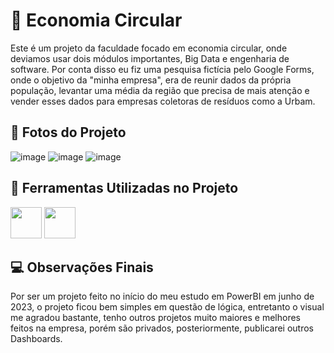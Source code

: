 # 🔄 Economia Circular

Este é um projeto da faculdade focado em economia circular, onde deviamos usar dois módulos importantes,
Big Data e engenharia de software.
Por conta disso eu fiz uma pesquisa fictícia pelo Google Forms, onde o objetivo da "minha empresa", era de reunir dados da própria população,
levantar uma média da região que precisa de mais atenção e vender esses dados para empresas coletoras de resíduos como a Urbam.

## 📸 Fotos do Projeto

![image](https://github.com/viladavi6/sjc-limpeza-faculdade/assets/158050165/b7792e6e-d35e-4e46-9ada-b93ef718b47b)
![image](https://github.com/viladavi6/sjc-limpeza-faculdade/assets/158050165/7c0bc91b-f5be-41fa-989d-90666a332218)
![image](https://github.com/viladavi6/sjc-limpeza-faculdade/assets/158050165/9572f46f-8a3e-4935-b384-1d2a11918d77)

## 🔗 Ferramentas Utilizadas no Projeto

<div>
  <img width="50px" lang="50px" src="https://cdn.jsdelivr.net/gh/devicons/devicon@latest/icons/figma/figma-original.svg" />
  <img width="50px" lang="50px" src="https://upload.wikimedia.org/wikipedia/commons/thumb/c/cf/New_Power_BI_Logo.svg/1200px-New_Power_BI_Logo.svg.png" />
</div>

## 💻 Observações Finais

Por ser um projeto feito no início do meu estudo em PowerBI em junho de 2023, o projeto ficou bem simples em questão de lógica,
entretanto o visual me agradou bastante, tenho outros projetos muito maiores e melhores feitos na empresa, porém são privados, posteriormente,
publicarei outros Dashboards.
